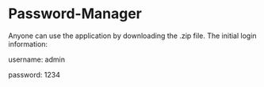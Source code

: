 # Password-Manager

Anyone can use the application by downloading the .zip file. The initial login information:


username: admin

password: 1234
